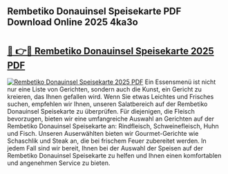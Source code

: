 ## Rembetiko Donauinsel Speisekarte PDF Download Online 2025 4ka3o

# <h2><a href="http://gc5oaw.nevu.top/?p=Rembetiko+Donauinsel+Speisekarte">🔗 👉🔴 Rembetiko Donauinsel Speisekarte 2025 PDF</a></h2>

[![Rembetiko Donauinsel Speisekarte 2025 PDF](https://i.imgur.com/dBaPXMq.png)](http://gc5oaw.nevu.top/?p=Rembetiko+Donauinsel+Speisekarte)
Ein Essensmenü ist nicht nur eine Liste von Gerichten, sondern auch die Kunst, ein Gericht zu kreieren, das Ihnen gefallen wird. Wenn Sie etwas Leichtes und Frisches suchen, empfehlen wir Ihnen, unseren Salatbereich auf der Rembetiko Donauinsel Speisekarte zu überprüfen. Für diejenigen, die Fleisch bevorzugen, bieten wir eine umfangreiche Auswahl an Gerichten auf der Rembetiko Donauinsel Speisekarte an: Rindfleisch, Schweinefleisch, Huhn und Fisch. Unseren Auserwählten bieten wir Gourmet-Gerichte wie Schaschlik und Steak an, die bei frischem Feuer zubereitet werden. In jedem Fall sind wir bereit, Ihnen bei der Auswahl der Speisen auf der Rembetiko Donauinsel Speisekarte zu helfen und Ihnen einen komfortablen und angenehmen Service zu bieten.
